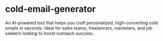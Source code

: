 # cold-email-generator
An AI-powered tool that helps you craft personalized, high-converting cold emails in seconds. Ideal for sales teams, freelancers, marketers, and job seekers looking to boost outreach success.
